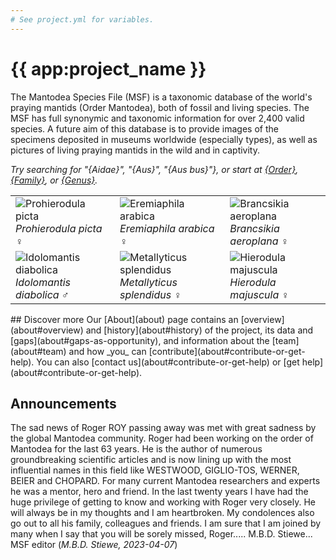 ```yaml
---
# See project.yml for variables.
---
```


# {{ app:project_name }}
The Mantodea Species File (MSF) is a taxonomic database of the world's praying mantids (Order Mantodea), both of fossil and living species. The MSF has full synonymic and taxonomic information for over 2,400 valid species. A future aim of this database is to provide images of the specimens deposited in museums worldwide (especially types), as well as pictures of living praying mantids in the wild and in captivity.

<autocomplete-otu class="w-80 place-content-center" placeholder="Search by taxon name"/>

_Try searching for "{Aidae}", "{Aus}", "{Aus bus}"}, or start at [{Order}]({{app:project_url}}/otu/{id}/overview), [{Family}]({{app:project_url}}/otu/{id}/overview), or [{Genus}]({{app:project_url}}/otu/{id}/overview)._
<table>
    <tbody>
        <tr>
            <td>
                <div style="text-align: left">
                <img alt="Prohierodula picta" title="Prohierodula picta"
                    src="http://Mantodea.archive.speciesfile.org/HomePage/Mantodea/img_logo/Prohierodula_picta.jpg"
                    style="border-style: none;"><br>
                    <em>Prohierodula picta</em> ♀
                </div>
            </td>
            <td>
                <img alt="Eremiaphila arabica" title="Eremiaphila arabica"
                    src="http://Mantodea.archive.speciesfile.org/HomePage/Mantodea/img_logo/Eremiaphila_arabica.jpg"
                    style="border-style: none;"><br>
                <div style="text-align: left">
                    <em>Eremiaphila arabica</em> ♀
                </div>
            </td>
            <td>
                <img alt="Brancsikia aeroplana" title="Brancsikia aeroplana"
                    src="http://Mantodea.archive.speciesfile.org/HomePage/Mantodea/img_logo/Brancsikia_aeroplana.jpg"
                    style="border-style: none;"><br>
                <div style="text-align: left">
                    <em>Brancsikia aeroplana</em> ♀
                </div>
            </td>
        </tr>
        <tr>
            <td>
                <img alt="Idolomantis diabolica" title="Idolomantis diabolica"
                    src="http://Mantodea.archive.speciesfile.org/HomePage/Mantodea/img_logo/Idolomantis_diabolica.jpg"
                    style="border-style: none;"><br>
                <div style="text-align: left">
                    <em>Idolomantis diabolica</em> ♂
                </div>
            </td>
            <td>
                <img alt="Metallyticus splendidus" title="Metallyticus splendidus"
                    src="https://sfg.taxonworks.org/s/tjou0z"
                    style="border-style: none;"><br>
                <div style="text-align: left">
                    <em>Metallyticus splendidus</em> ♀
                </div>
            </td>
            <td>
                <img alt="Hierodula majuscula" title="Hierodula majuscula"
                    src="http://Mantodea.archive.speciesfile.org/HomePage/Mantodea/img_logo/Hierodula_majuscula.jpg"
                    style="border-style: none;"><br>
                <div style="text-align: left">
                    <em>Hierodula majuscula</em> ♀
                </div>
            </td>
        </tr>
    </tbody>
</table>
## Discover more
Our [About](about) page contains an [overview](about#overview) and [history](about#history) of the project, its data and [gaps](about#gaps-as-opportunity),<D-r> and information about the [team](about#team) and how _you_ can [contribute](about#contribute-or-get-help). You can also [contact us](about#contribute-or-get-help) or [get help](about#contribute-or-get-help). 

## Announcements
<!--### Announcement title 1-->
The sad news of Roger ROY passing away was met with great sadness by the global Mantodea community. Roger had been working on the order of Mantodea for the last 63 years. He is the author of numerous groundbreaking scientific articles and is now lining up with the most influential names in this field like WESTWOOD, GIGLIO-TOS, WERNER, BEIER and CHOPARD. For many current Mantodea researchers and experts he was a mentor, hero and friend. In the last twenty years I have had the huge privilege of getting to know and working with Roger very closely. He will always be in my thoughts and I am heartbroken. My condolences also go out to all his family, colleagues and friends. I am sure that I am joined by many when I say that you will be sorely missed, Roger..... M.B.D. Stiewe... MSF editor
(_M.B.D. Stiewe, 2023-04-07_)

<!--
### Announcement title 2
_Authors, date_

Lorem ipsum dolor sit amet, consectetur adipiscing elit, sed do eiusmod tempor incididunt ut labore et dolore magna aliqua. Ut enim ad minim veniam, quis nostrud exercitation ullamco laboris nisi ut aliquip ex ea commodo consequat.
-->
